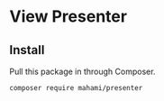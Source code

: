 # View Presenter

## Install

Pull this package in through Composer.

```sh
composer require mahami/presenter
```
